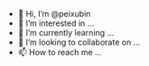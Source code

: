 - 👋 Hi, I’m @peixubin
- 👀 I’m interested in ...
- 🌱 I’m currently learning ...
- 💞️ I’m looking to collaborate on ...
- 📫 How to reach me ...

<!---
peixubin/peixubin is a ✨ special ✨ repository because its `README.md` (this file) appears on your GitHub profile.
You can click the Preview link to take a look at your changes.
--->
